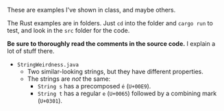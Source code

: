 
These are examples I've shown in class, and maybe others.

The Rust examples are in folders. Just `cd` into the folder and `cargo run` to test, and look in the `src` folder for the code.

**Be sure to thoroughly read the comments in the source code.** I explain a lot of stuff there.

- `StringWeirdness.java`
	- Two similar-looking strings, but they have different properties.
	- The strings are *not* the same:
		- `String s` has a precomposed `é` (`U+00E9`).
		- `String t` has a regular `e` (`U+0065`) followed by a combining mark (`U+0301`).